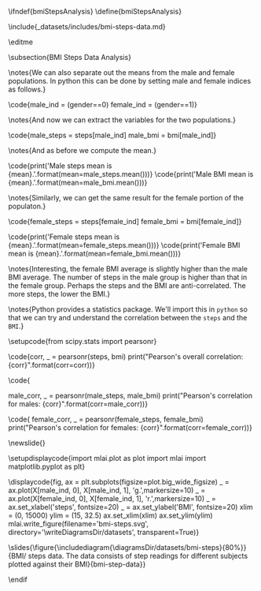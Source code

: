 \ifndef{bmiStepsAnalysis}
\define{bmiStepsAnalysis}

\include{_datasets/includes/bmi-steps-data.md}

\editme


\subsection{BMI Steps Data Analysis}

\notes{We can also separate out the means from the male and female populations. In python this can be done by setting male and female indices as follows.}

\code{male_ind = (gender==0)
female_ind = (gender==1)}

\notes{And now we can extract the variables for the two populations.}

\code{male_steps = steps[male_ind]
male_bmi = bmi[male_ind]}

\notes{And as before we compute the mean.}

\code{print('Male steps mean is {mean}.'.format(mean=male_steps.mean()))}
\code{print('Male BMI mean is {mean}.'.format(mean=male_bmi.mean()))}

\notes{Similarly, we can get the same result for the female portion of the populaton.}

\code{female_steps = steps[female_ind]
female_bmi = bmi[female_ind]}

\code{print('Female steps mean is {mean}.'.format(mean=female_steps.mean()))}
\code{print('Female BMI mean is {mean}.'.format(mean=female_bmi.mean()))}

\notes{Interesting, the female BMI average is slightly higher than the male BMI average. The number of steps in the male group is higher than that in the female group. Perhaps the steps and the BMI are anti-correlated. The more steps, the lower the BMI.}

\notes{Python provides a statistics package. We'll import this in `python` so that we can try and understand the correlation between the `steps` and the `BMI`.}

\setupcode{from scipy.stats import pearsonr}

\code{corr, _ = pearsonr(steps, bmi)
print("Pearson's overall correlation: {corr}".format(corr=corr))}


\code{

male_corr, _ = pearsonr(male_steps, male_bmi)
print("Pearson's correlation for males: {corr}".format(corr=male_corr))}

\code{
female_corr, _ = pearsonr(female_steps, female_bmi)
print("Pearson's correlation for females: {corr}".format(corr=female_corr))}

\newslide{}

\setupdisplaycode{import mlai.plot as plot
import mlai
import matplotlib.pyplot as plt}

\displaycode{fig, ax = plt.subplots(figsize=plot.big_wide_figsize)
_ = ax.plot(X[male_ind, 0], X[male_ind, 1], 'g.',markersize=10)
_ = ax.plot(X[female_ind, 0], X[female_ind, 1], 'r.',markersize=10)
_ = ax.set_xlabel('steps', fontsize=20)
_ = ax.set_ylabel('BMI', fontsize=20)
xlim = (0, 15000)
ylim = (15, 32.5)
ax.set_xlim(xlim)
ax.set_ylim(ylim)
mlai.write_figure(filename='bmi-steps.svg',
                directory='\writeDiagramsDir/datasets',
                transparent=True)}


\slides{\figure{\includediagram{\diagramsDir/datasets/bmi-steps}{80%}}{BMI/ steps data. The data consists of step readings for different subjects plotted against their BMI}{bmi-step-data}}

\endif
